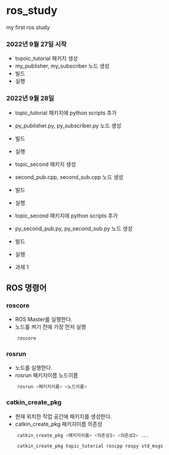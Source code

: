 # ros_study
my first ros study

### 2022년 9월 27일 시작
- topoic_tutorial 패키지 생성
- my_publisher, my_subscriber 노드 생성
- 빌드
- 실행

### 2022년 9월 28일
- topic_tutorial 패키지에 python scripts 추가
- py_publisher.py, py_subscriber.py 노드 생성
- 빌드
- 실행

- topic_second 패키지 생성
- second_pub.cpp, second_sub.cpp 노드 생성
- 빌드
- 실행

- topic_second 패키지에 python scripts 추가
- py_second_pub.py, py_second_sub.py 노드 생성
- 빌드
- 실행

- 과제 1


## ROS 명령어
### roscore
- ROS Master를 실행한다.
- 노드를 켜기 전에 가장 먼저 실행
```bash
    roscore
```

### rosrun
- 노드를 실행한다.
- rosrun 패키지이름 노드이름
```bash
    rosrun <패키지이름> <노드이름>
```

### catkin_create_pkg
- 현재 위치한 작업 공간에 패키지를 생성한다.
- catkin_create_pkg 패키지이름 의존성
```bash
    catkin_create_pkg <패키지이름> <의존성1> <의존성2> ...
```

```bash
    catkin_create_pkg topic_tutorial roscpp rospy std_msgs
```


